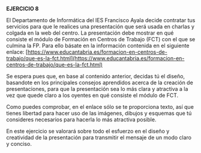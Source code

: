 **EJERCICIO 8**

El Departamento de Informática del IES Francisco Ayala decide contratar tus servicios para que le realices una presentación que será usada en charlas y colgada en la web del centro. La presentación debe mostrar en qué consiste el módulo de Formación en Centros de Trabajo (FCT) con el que se culmina la FP. Para ello básate en la información contenida en el siguiente enlace:
[https://www.educantabria.es/formacion-en-centros-de-trabajo/que-es-la-fct.html](https://www.educantabria.es/formacion-en-centros-de-trabajo/que-es-la-fct.html)

Se espera pues que, en base al contenido anterior, decidas tú el diseño, basandote en los principales consejos aprendidos acerca de la creación de presentaciones, para que la presentación sea lo más clara y atractiva a la vez que quede claro a los oyentes en qué consiste el módulo de FCT.

Como puedes comprobar, en el enlace sólo se te proporciona texto, así que tienes libertad para hacer uso de las imágenes, dibujos y esquemas que tú consideres necesarios para hacerla lo más atractiva posible.

En este ejercicio se valorará sobre todo el esfuerzo en el diseño y creatividad de la presentación para transmitir el mensaje de un modo claro y conciso.
<!--stackedit_data:
eyJoaXN0b3J5IjpbLTEwODc4NzMxODksMTE4NzE2MzcxN119
-->